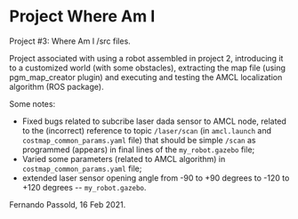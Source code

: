 # Project Where Am I

Project #3: Where Am I /src files.

Project associated with using a robot assembled in project 2, introducing it to a customized world (with some obstacles), extracting the map file (using pgm_map_creator plugin) and executing and testing the AMCL localization algorithm (ROS package).

Some notes:

* Fixed bugs related to subcribe laser dada sensor to AMCL node, related to the (incorrect) reference to topic `/laser/scan` (in `amcl.launch` and `costmap_common_params.yaml` file) that should be simple `/scan` as programmed (appears) in final lines of the `my_robot.gazebo` file;
* Varied some parameters (related to AMCL algorithm) in `costmap_common_params.yaml` file;
* extended laser sensor opening angle from -90 to +90 degrees to -120 to +120 degrees -- `my_robot.gazebo`.

Fernando Passold, 16 Feb 2021.
